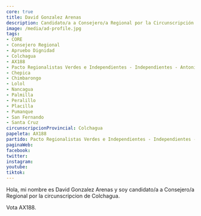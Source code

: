 ```yaml
---
core: true
title: David Gonzalez Arenas
description: Candidato/a a Consejero/a Regional por la Circunscripción de Colchagua
image: /media/ad-profile.jpg
tags:
- CORE
- Consejero Regional
- Apruebo Dignidad
- Colchagua
- AX188
- Pacto Regionalistas Verdes e Independientes - Independientes - Antonio Carvacho Cardenas
- Chepica
- Chimbarongo
- Lolol
- Nancagua
- Palmilla
- Peralillo
- Placilla
- Pumanque
- San Fernando
- Santa Cruz
circunscripcionProvincial: Colchagua
papeleta: AX188
partido: Pacto Regionalistas Verdes e Independientes - Independientes - Antonio Carvacho Cardenas
paginaWeb:
facebook:
twitter:
instagram:
youtube:
tiktok:
---
```

Hola, mi nombre es David Gonzalez Arenas y soy candidato/a a Consejero/a Regional por la circunscripcion de Colchagua.

Vota AX188.